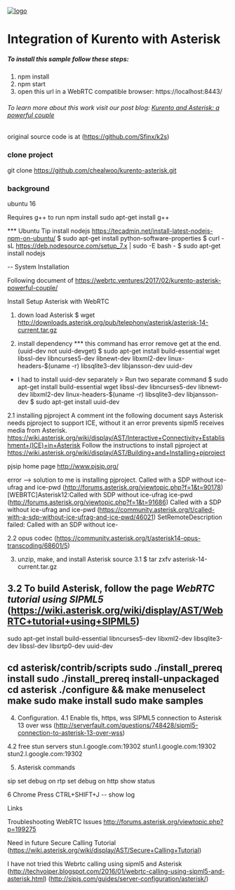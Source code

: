 [![logo](https://webrtc.ventures/wp-content/uploads/2017/01/webrtc-logo.png)](https://webrtc.ventures)

# Integration of Kurento with Asterisk

##### To install this sample follow these steps:
1) npm install  
2) npm start  
3) open this url in a WebRTC compatible browser: https://localhost:8443/

###### To learn more about this work visit our post blog: [Kurento and Asterisk: a powerful couple](https://webrtc.ventures/2017/02/kurento-asterisk-powerful-couple/)
original source code is at (https://github.com/Sfinx/k2s)



### clone project
git clone https://github.com/chealwoo/kurento-asterisk.git


### background 
ubuntu 16

Requires g++ to run npm install 
sudo apt-get install g++



*** Ubuntu Tip
install nodejs
https://tecadmin.net/install-latest-nodejs-npm-on-ubuntu/
$ sudo apt-get install python-software-properties
$ curl -sL https://deb.nodesource.com/setup_7.x | sudo -E bash -
$ sudo apt-get install nodejs








-- System Installation 

Following document of
https://webrtc.ventures/2017/02/kurento-asterisk-powerful-couple/


Install Setup Asterisk with WebRTC

1. down load Asterisk
$ wget http://downloads.asterisk.org/pub/telephony/asterisk/asterisk-14-current.tar.gz

2. install dependency
*** this command has error remove get at the end. (uuid-dev not uuid-devget)
$ sudo apt-get install build-essential wget libssl-dev libncurses5-dev libnewt-dev libxml2-dev linux-headers-$(uname -r) libsqlite3-dev libjansson-dev uuid-dev

* I had to install uuid-dev separately > Run two separate command
$ sudo apt-get install build-essential wget libssl-dev libncurses5-dev libnewt-dev libxml2-dev linux-headers-$(uname -r) libsqlite3-dev libjansson-dev
$ sudo apt-get install uuid-dev

2.1 installing pjproject
A comment int the following document says Asterisk needs pjproject to support ICE, without it an error prevents sipml5 receives media from Asterisk.
https://wiki.asterisk.org/wiki/display/AST/Interactive+Connectivity+Establishment+(ICE)+in+Asterisk
Follow the instructions to install pjproject at
https://wiki.asterisk.org/wiki/display/AST/Building+and+Installing+pjproject

pjsip home page http://www.pjsip.org/

error --> solution to me is installing pjproject.
Called with a SDP without ice-ufrag and ice-pwd (http://forums.asterisk.org/viewtopic.php?f=1&t=90178) 
[WEBRTC]Asterisk12:Called with SDP without ice-ufrag ice-pwd (http://forums.asterisk.org/viewtopic.php?f=1&t=91686)
Called with a SDP without ice-ufrag and ice-pwd (https://community.asterisk.org/t/called-with-a-sdp-without-ice-ufrag-and-ice-pwd/46021)
SetRemoteDescription failed: Called with an SDP without ice-

2.2
opus codec (https://community.asterisk.org/t/asterisk14-opus-transcoding/68601/5)


3. unzip, make, and install Asterisk source 
3.1
$ tar zxfv asterisk-14-current.tar.gz

3.2 To build Asterisk, follow the page
*WebRTC tutorial using SIPML5* (https://wiki.asterisk.org/wiki/display/AST/WebRTC+tutorial+using+SIPML5)
---------------------------------------------------------------------------------------
sudo apt-get install build-essential libncurses5-dev libxml2-dev libsqlite3-dev libssl-dev libsrtp0-dev uuid-dev

cd asterisk/contrib/scripts
sudo ./install_prereq install
sudo ./install_prereq install-unpackaged
cd asterisk
./configure && make menuselect
make 
sudo make install 
sudo make samples
---------------------------------------------------------------------------------------

4. Configuration.
4.1 Enable tls, https, wss
SIPML5 connection to Asterisk 13 over wss (http://serverfault.com/questions/748428/sipml5-connection-to-asterisk-13-over-wss)

4.2 free stun servers
stun.l.google.com:19302
stun1.l.google.com:19302
stun2.l.google.com:19302



5. Asterisk commands

sip set debug on
rtp set debug on
http show status


6
Chrome
Press CTRL+SHIFT+J  -- show log




Links

Troubleshooting WebRTC Issues http://forums.asterisk.org/viewtopic.php?p=199275





Need in future
Secure Calling Tutorial (https://wiki.asterisk.org/wiki/display/AST/Secure+Calling+Tutorial)


I have not tried this
Webrtc calling using sipml5 and Asterisk (http://techvoiper.blogspot.com/2016/01/webrtc-calling-using-sipml5-and-asterisk.html)
(http://sipjs.com/guides/server-configuration/asterisk/)
